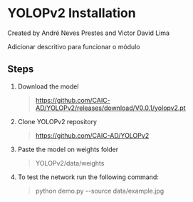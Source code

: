 # YOLOPv2 Installation
Created by André Neves Prestes and Victor David Lima

Adicionar descritivo para funcionar o módulo

## Steps
1. Download the model
    > https://github.com/CAIC-AD/YOLOPv2/releases/download/V0.0.1/yolopv2.pt

2. Clone YOLOPv2 repository 
    > https://github.com/CAIC-AD/YOLOPv2

3. Paste the model on weights folder
    > YOLOPv2/data/weights

4. To test the network run the following command: 
    > python demo.py  --source data/example.jpg